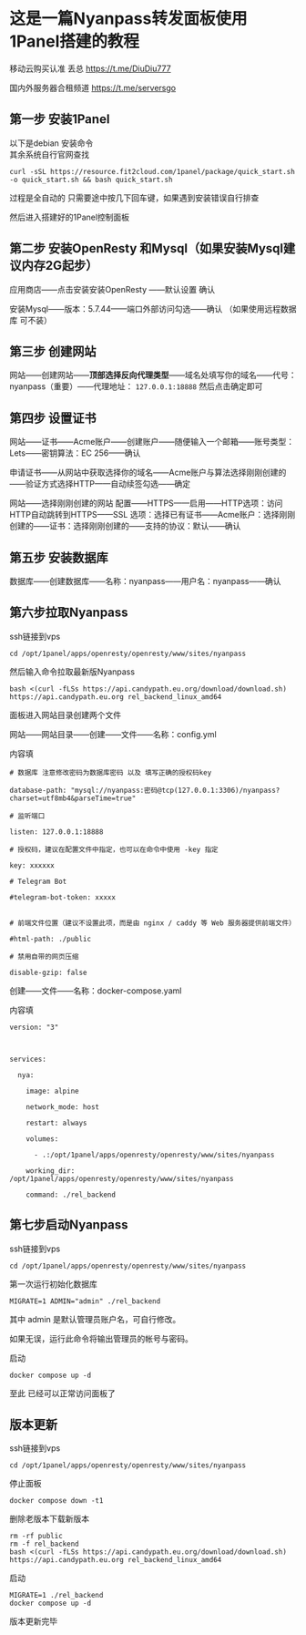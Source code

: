 # 这是一篇Nyanpass转发面板使用1Panel搭建的教程
移动云购买认准 丢总 https://t.me/DiuDiu777

国内外服务器合租频道 https://t.me/serversgo

## **第一步** 安装1Panel  
以下是debian 安装命令  
其余系统自行官网查找
```
curl -sSL https://resource.fit2cloud.com/1panel/package/quick_start.sh -o quick_start.sh && bash quick_start.sh
```
过程是全自动的 只需要途中按几下回车键，如果遇到安装错误自行排查 

然后进入搭建好的1Panel控制面板
## **第二步** 安装OpenResty 和Mysql（如果安装Mysql建议内存2G起步）
应用商店——点击安装安装OpenResty ——默认设置 确认

安装Mysql——版本：5.7.44——端口外部访问勾选——确认 （如果使用远程数据库 可不装）

## **第三步** 创建网站
网站——创建网站——**顶部选择反向代理类型**——域名处填写你的域名——代号： nyanpass（重要）——代理地址： ```127.0.0.1:18888```
然后点击确定即可

## **第四步** 设置证书 
网站——证书——Acme账户——创建账户——随便输入一个邮箱——账号类型：Lets——密钥算法：EC 256——确认

申请证书——从网站中获取选择你的域名——Acme账户与算法选择刚刚创建的——验证方式选择HTTP——自动续签勾选——确定

网站——选择刚刚创建的网站 配置——HTTPS——启用——HTTP选项：访问HTTP自动跳转到HTTPS——SSL 选项：选择已有证书——Acme账户：选择刚刚创建的——证书：选择刚刚创建的——支持的协议：默认——确认

## **第五步** 安装数据库
数据库——创建数据库——名称：nyanpass——用户名：nyanpass——确认

## **第六步**拉取Nyanpass
ssh链接到vps 
```
cd /opt/1panel/apps/openresty/openresty/www/sites/nyanpass
```

然后输入命令拉取最新版Nyanpass
```
bash <(curl -fLSs https://api.candypath.eu.org/download/download.sh) https://api.candypath.eu.org rel_backend_linux_amd64
```
面板进入网站目录创建两个文件

网站——网站目录——创建——文件——名称：config.yml

内容填
```
# 数据库 注意修改密码为数据库密码 以及 填写正确的授权码key

database-path: "mysql://nyanpass:密码@tcp(127.0.0.1:3306)/nyanpass?charset=utf8mb4&parseTime=true"

# 监听端口

listen: 127.0.0.1:18888

# 授权码，建议在配置文件中指定，也可以在命令中使用 -key 指定

key: xxxxxx

# Telegram Bot

#telegram-bot-token: xxxxx


# 前端文件位置（建议不设置此项，而是由 nginx / caddy 等 Web 服务器提供前端文件）

#html-path: ./public

# 禁用自带的网页压缩

disable-gzip: false
```

创建——文件——名称：docker-compose.yaml

内容填
```
version: "3"



services:

  nya:

    image: alpine

    network_mode: host

    restart: always

    volumes:

      - .:/opt/1panel/apps/openresty/openresty/www/sites/nyanpass

    working_dir: /opt/1panel/apps/openresty/openresty/www/sites/nyanpass

    command: ./rel_backend
```

## **第七步**启动Nyanpass
ssh链接到vps 
```
cd /opt/1panel/apps/openresty/openresty/www/sites/nyanpass
```
第一次运行初始化数据库
```
MIGRATE=1 ADMIN="admin" ./rel_backend
```
其中 admin 是默认管理员账户名，可自行修改。

如果无误，运行此命令将输出管理员的帐号与密码。

启动
```
docker compose up -d
```
至此 已经可以正常访问面板了

## **版本更新**
ssh链接到vps 
```
cd /opt/1panel/apps/openresty/openresty/www/sites/nyanpass
```
停止面板
```
docker compose down -t1
```
删除老版本下载新版本
```
rm -rf public
rm -f rel_backend
bash <(curl -fLSs https://api.candypath.eu.org/download/download.sh) https://api.candypath.eu.org rel_backend_linux_amd64
```
启动
```
MIGRATE=1 ./rel_backend
docker compose up -d
```
版本更新完毕
